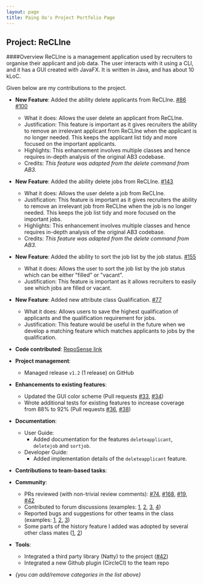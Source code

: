 ```yaml
---
layout: page
title: Paing Oo's Project Portfolio Page
---
```


## Project: ReCLIne

####Overview
ReCLIne is a management application used by recruiters to organise their applicant and job data. The user interacts with it using a CLI, and it has a GUI created with JavaFX. It is written in Java, and has about 10 kLoC.

Given below are my contributions to the project.

* **New Feature**: Added the ability delete applicants from ReCLIne. [\#86](https://github.com/AY2122S2-CS2103T-W15-1/tp/pull/86) [\#100](https://github.com/AY2122S2-CS2103T-W15-1/tp/pull/100)
    * What it does: Allows the user delete an applicant from ReCLIne. 
    * Justification: This feature is important as it gives recruiters the ability to remove an irrelevant applicant from ReCLIne when the applicant is no longer needed. This keeps the applicant list tidy and more focused on the important applicants.
    * Highlights: This enhancement involves multiple classes and hence requires in-depth analysis of the original AB3 codebase.
    * Credits: *This feature was adapted from the delete command from AB3.*

* **New Feature**: Added the ability delete jobs from ReCLIne. [\#143](https://github.com/AY2122S2-CS2103T-W15-1/tp/pull/143)
  * What it does: Allows the user delete a job from ReCLIne. 
  * Justification: This feature is important as it gives recruiters the ability to remove an irrelevant job from ReCLIne when the job is no longer needed. This keeps the job list tidy and more focused on the important jobs.
  * Highlights: This enhancement involves multiple classes and hence requires in-depth analysis of the original AB3 codebase.
  * Credits: *This feature was adapted from the delete command from AB3.*
  
* **New Feature**: Added the ability to sort the job list by the job status. [\#155](https://github.com/AY2122S2-CS2103T-W15-1/tp/pull/155)
    * What it does: Allows the user to sort the job list by the job status which can be either "filled" or "vacant". 
    * Justification: This feature is important as it allows recruiters to easily see which jobs are filled or vacant.

* **New Feature**: Added new attribute class Qualification. [\#77](https://github.com/AY2122S2-CS2103T-W15-1/tp/pull/77)
    * What it does: Allows users to save the highest qualification of applicants and the qualification requirement for jobs.
    * Justification: This feature would be useful in the future when we develop a matching feature which matches applicants to jobs by the qualification.
    
* **Code contributed**:
[RepoSense link](https://nus-cs2103-ay2122s2.github.io/tp-dashboard/?search=e0543517&breakdown=true)

* **Project management**:
    * Managed release `v1.2` (1 release) on GitHub

* **Enhancements to existing features**:
    * Updated the GUI color scheme (Pull requests [\#33](), [\#34]())
    * Wrote additional tests for existing features to increase coverage from 88% to 92% (Pull requests [\#36](), [\#38]())

* **Documentation**:
    * User Guide:
        * Added documentation for the features `deleteapplicant`, `deletejob` and `sortjob`.
    * Developer Guide:
        * Added implementation details of the `deleteapplicant` feature.

* **Contributions to team-based tasks**:

* **Community**:
    * PRs reviewed (with non-trivial review comments): [\#74](https://github.com/AY2122S2-CS2103T-W15-1/tp/pull/74), [\#168](https://github.com/AY2122S2-CS2103T-W15-1/tp/pull/168), [\#19](), [\#42]()
    * Contributed to forum discussions (examples: [1](), [2](), [3](), [4]())
    * Reported bugs and suggestions for other teams in the class (examples: [1](), [2](), [3]())
    * Some parts of the history feature I added was adopted by several other class mates ([1](), [2]())

* **Tools**:
    * Integrated a third party library (Natty) to the project ([\#42]())
    * Integrated a new Github plugin (CircleCI) to the team repo

* _{you can add/remove categories in the list above}_
